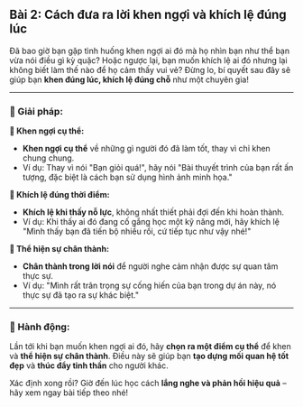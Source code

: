 ## Bài 2: Cách đưa ra lời khen ngợi và khích lệ đúng lúc

Đã bao giờ bạn gặp tình huống khen ngợi ai đó mà họ nhìn bạn như thể bạn vừa nói điều gì kỳ quặc? Hoặc ngược lại, bạn muốn khích lệ ai đó nhưng lại không biết làm thế nào để họ cảm thấy vui vẻ? Đừng lo, bí quyết sau đây sẽ giúp bạn **khen đúng lúc, khích lệ đúng chỗ** như một chuyên gia!

---

### 📌 Giải pháp:

**🔹 Khen ngợi cụ thể:**
- **Khen ngợi cụ thể** về những gì người đó đã làm tốt, thay vì chỉ khen chung chung. 
- Ví dụ: Thay vì nói "Bạn giỏi quá!", hãy nói "Bài thuyết trình của bạn rất ấn tượng, đặc biệt là cách bạn sử dụng hình ảnh minh họa."

**🔹 Khích lệ đúng thời điểm:**
- **Khích lệ khi thấy nỗ lực**, không nhất thiết phải đợi đến khi hoàn thành. 
- Ví dụ: Khi thấy ai đó đang cố gắng học một kỹ năng mới, hãy khích lệ "Mình thấy bạn đã tiến bộ nhiều rồi, cứ tiếp tục như vậy nhé!"

**🔹 Thể hiện sự chân thành:**
- **Chân thành trong lời nói** để người nghe cảm nhận được sự quan tâm thực sự.
- Ví dụ: "Mình rất trân trọng sự cống hiến của bạn trong dự án này, nó thực sự đã tạo ra sự khác biệt."

---

### 🚀 Hành động:

Lần tới khi bạn muốn khen ngợi ai đó, hãy **chọn ra một điểm cụ thể** để khen và **thể hiện sự chân thành**. Điều này sẽ giúp bạn **tạo dựng mối quan hệ tốt đẹp** và **thúc đẩy tinh thần** cho người khác.

Xác định xong rồi? Giờ đến lúc học cách **lắng nghe và phản hồi hiệu quả** – hãy xem ngay bài tiếp theo nhé!